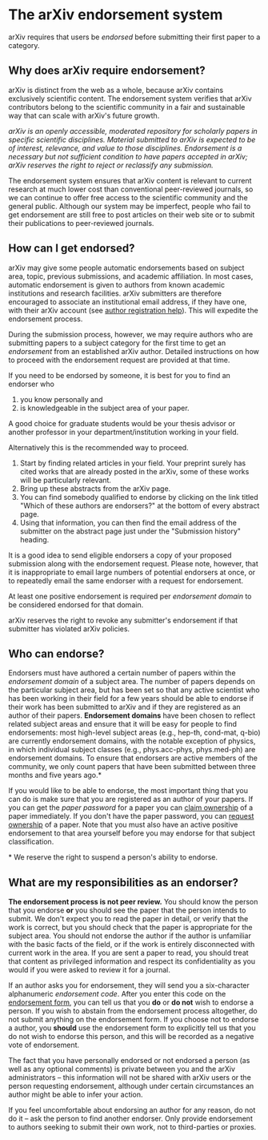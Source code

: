 The arXiv endorsement system
============================

arXiv requires that users be *endorsed*
before submitting their first paper to a category.

Why does arXiv require endorsement?
-----------------------------------

arXiv is distinct from the web as a whole, because arXiv contains
exclusively scientific content. The endorsement system verifies that
arXiv contributors belong to the scientific community in a fair and
sustainable way that can scale with arXiv's future growth.

*arXiv is an openly accessible, moderated repository for scholarly
papers in specific scientific disciplines. Material submitted to arXiv
is expected to be of interest, relevance, and value to those
disciplines. Endorsement is a necessary but not sufficient condition to
have papers accepted in arXiv; arXiv reserves the right to reject or
reclassify any submission.*

The endorsement system ensures that arXiv content is relevant to current
research at much lower cost than conventional peer-reviewed journals, so
we can continue to offer free access to the scientific community and the
general public. Although our system may be imperfect, people who fail to
get endorsement are still free to post articles on their web site or to
submit their publications to peer-reviewed journals.

How can I get endorsed?
-----------------------

arXiv may give some people automatic endorsements based on subject area,
topic, previous submissions, and academic affiliation. In most cases,
automatic endorsement is given to authors from known academic
institutions and research facilities. arXiv submitters are therefore
encouraged to associate an institutional email address, if they have
one, with their arXiv account (see [author registration
help](/help/registerhelp.md)). This will expedite the endorsement process.

During the submission process, however, we may require authors who are
submitting papers to a subject category for the first time to get an
*endorsement* from an established arXiv author. Detailed instructions on
how to proceed with the endorsement request are provided at that time.

<span id="request"></span> If you need to be endorsed by someone, it is
best for you to find an endorser who

1.  you know personally and
2.  is knowledgeable in the subject area of your paper.

A good choice for graduate students would be your thesis advisor or
another professor in your department/institution working in your field.

Alternatively this is the recommended way to proceed.

1.  Start by finding related articles in your field. Your preprint
    surely has cited works that are already posted in the arXiv, some of
    these works will be particularly relevant.
2.  Bring up these abstracts from the arXiv page.
3.  You can find somebody qualified to endorse by clicking on the link
    titled "Which of these authors are endorsers?" at the bottom of
    every abstract page.
4.  Using that information, you can then find the email address of the
    submitter on the abstract page just under the "Submission history"
    heading.

It is a good idea to send eligible endorsers a copy of your proposed
submission along with the endorsement request. Please note, however,
that it is inappropriate to email large numbers of potential endorsers
at once, or to repeatedly email the same endorser with a request for
endorsement.

At least one positive endorsement is required per *endorsement domain*
to be considered endorsed for that domain.

arXiv reserves the right to revoke any submitter's endorsement if that
submitter has violated arXiv policies.

Who can endorse?
----------------

Endorsers must have authored a certain number of papers within the
*endorsement domain* of a subject area. The number of papers depends on
the particular subject area, but has been set so that any active
scientist who has been working in their field for a few years should be
able to endorse if their work has been submitted to arXiv and if they are
registered as an author of their papers. **Endorsement domains** have been
chosen to reflect related subject areas and ensure that it will be easy
for people to find endorsements: most high-level subject areas (e.g.,
hep-th, cond-mat, q-bio) are currently endorsement domains, with the
notable exception of physics, in which individual subject classes (e.g.,
phys.acc-phys, phys.med-ph) are endorsement domains. To ensure that
endorsers are active members of the community, we only count papers that
have been submitted between three months and five years ago.\*

If you would like to be able to endorse, the most important thing that
you can do is make sure that you are registered as an author of your
papers. If you can get the *paper password* for a paper you can [claim
ownership](https://arxiv.org/auth/need-paper-password) of a paper immediately. If you
don't have the paper password, you can [request
ownership](https://arxiv.org/auth/request-ownership) of a paper. Note that you must also
have an active positive endorsement to that area yourself before you may
endorse for that subject classification.

\* We reserve the right to suspend a person's ability to endorse.

What are my responsibilities as an endorser?
--------------------------------------------

**The endorsement process is not peer review.** You should know the
person that you endorse **or** you should see the paper that the person
intends to submit. We don't expect you to read the paper in detail, or
verify that the work is correct, but you should check that the paper is
appropriate for the subject area. You should not endorse the author if
the author is unfamiliar with the basic facts of the field, or if the
work is entirely disconnected with current work in the area. If you are
sent a paper to read, you should treat that content as privileged
information and respect its confidentiality as you would if you were
asked to review it for a journal.

If an author asks you for endorsement, they will send you a
six-character alphanumeric *endorsement code*. After you enter this code
on the [endorsement form](https://arxiv.org/auth/endorse), you can tell us that you
**do** or **do not** wish to endorse a person. If you wish to abstain
from the endorsement process altogether, do not submit anything on the
endorsement form. If you choose not to endorse a author, you **should**
use the endorsement form to explicitly tell us that you do not wish to
endorse this person, and this will be recorded as a negative vote of
endorsement.

The fact that you have personally endorsed or not endorsed a person (as
well as any optional comments) is private between you and the arXiv
administrators – this information will not be shared with arXiv users or
the person requesting endorsement, although under certain circumstances
an author might be able to infer your action.

If you feel uncomfortable about endorsing an author for any reason, do
not do it – ask the person to find another endorser. Only provide
endorsement to authors seeking to submit their own work, not to
third-parties or proxies.
